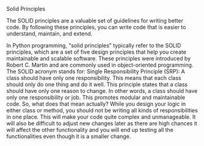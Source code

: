 Solid Principles

The SOLID principles are a valuable set of guidelines for writing better code. By following these principles, you can write code that is easier to understand, maintain, and extend.

In Python programming, "solid principles" typically refer to the SOLID principles, which are a set of five design principles that help you create maintainable and scalable software. These principles were introduced by Robert C. Martin and are commonly used in object-oriented programming. The SOLID acronym stands for:
Single Responsibility Principle (SRP): A class should have only one responsibility. This means that each class should only do one thing and do it well.
This principle states that a class should have only one reason to change. In other words, a class should have only one responsibility or job. This promotes modular and maintainable code.
So, what does that mean actually? While you design your logic in either class or method, you should not be writing all kinds of responsibilities in one place. This will make your code quite complex and unmanageable. It will also be difficult to adjust new changes later as there are high chances it will affect the other functionality and you will end up testing all the functionalities even though it is a smaller change.
